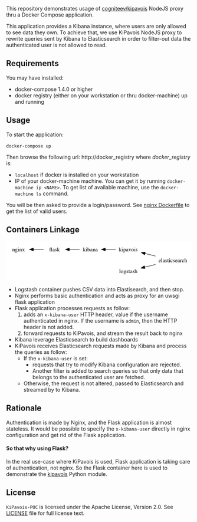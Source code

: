 This repository demonstrates usage of [cogniteev/kipavois](https://github.com/cogniteev/kipavois)
NodeJS proxy thru a Docker Compose application.

This application provides a Kibana instance, where users are only allowed to
see data they own. To achieve that, we use KiPavois NodeJS proxy to rewrite
queries sent by Kibana to Elasticsearch in order to filter-out data
the authenticated user is not allowed to read.

## Requirements

You may have installed:

* docker-compose 1.4.0 or higher
* docker registry (either on your workstation or thru docker-machine)
up and running

## Usage

To start the application:

```shell
docker-compose up
```

Then browse the following url: http://docker_registry
where *docker_registry* is:

* `localhost` if docker is installed on your workstation
* IP of your docker-machine machine. You can get it by running
`docker-machine ip <NAME>`. To get list of available machine,
use the `docker-machine ls` command.

You will be then asked to provide a login/password. See [nginx Dockerfile](nginx/Dockerfile) to get the list of valid users.

## Containers Linkage

![container dependencies](doc/containers.png)

* Logstash container pushes CSV data into Elastisearch, and then stop.
* Nginx performs basic authentication and acts as proxy for an uwsgi flask application
* Flask application processes requests as follow:
  1. adds an `x-kibana-user` HTTP header, value if the username
  authenticated in nginx. If the username is `admin`, then the HTTP header is
  not added.
  1. forward requests to KiPavois, and stream the result back to nginx
* Kibana leverage Elasticsearch to build dashboards
* KiPavois receives Elasticsearch requests made by Kibana and process
the queries as follow:
  * If the `x-kibana-user` is set:
    * requests that try to modify Kibana configuration are rejected.
    * Another filter is added to search queries so that only data that
    belongs to the authenticated user are fetched.
  * Otherwise, the request is not altered, passed to Elasticsearch and
  streamed by to Kibana.

## Rationale

Authentication is made by Nginx, and the Flask application is almost
stateless. It would be possible to specify the `x-kibana-user` directly
in nginx configuration and get rid of the Flask application.

#### So that why using Flask?

In the real use-case where KiPavois is used, Flask application is taking
care of authentication, not nginx. So the Flask container here is used to
demonstrate the [kipavois](https://pypi.python.org/pypi/kipavois/)
Python module.

## License

`KiPavois-POC` is licensed under the Apache License, Version 2.0.
See [LICENSE](LICENSE) file for full license text.
